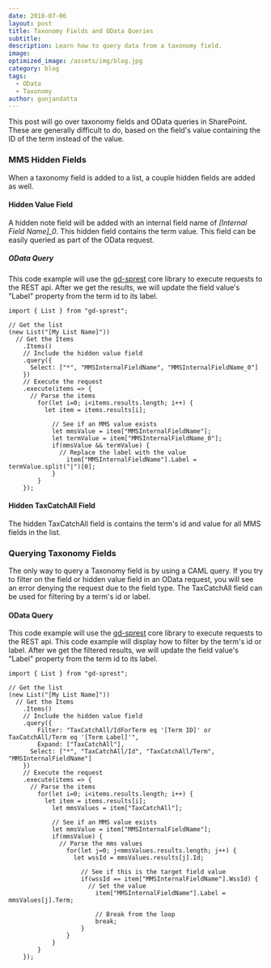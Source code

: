 ```yaml
---
date: 2018-07-06
layout: post
title: Taxonomy Fields and OData Queries
subtitle:
description: Learn how to query data from a taxonomy field.
image:
optimized_image: /assets/img/blog.jpg
category: blog
tags:
  - OData
  - Taxonomy
author: gunjandatta
---
```


This post will go over taxonomy fields and OData queries in SharePoint. These are generally difficult to do, based on the field's value containing the ID of the term instead of the value.

### MMS Hidden Fields

When a taxonomy field is added to a list, a couple hidden fields are added as well.

#### Hidden Value Field

A hidden note field will be added with an internal field name of _\[Internal Field Name\]\_0_. This hidden field contains the term value. This field can be easily queried as part of the OData request.

##### OData Query

This code example will use the [gd-sprest](https://gunjandatta.github.io) core library to execute requests to the REST api. After we get the results, we will update the field value's "Label" property from the term id to its label.

```
import { List } from "gd-sprest";

// Get the list
(new List("[My List Name]"))
  // Get the Items
    .Items()
    // Include the hidden value field
    .query({
      Select: ["*", "MMSInternalFieldName", "MMSInternalFieldName_0"]
    })
    // Execute the request
    .execute(items => {
      // Parse the items
        for(let i=0; i<items.results.length; i++) {
          let item = items.results[i];

            // See if an MMS value exists
            let mmsValue = item["MMSInternalFieldName"];
            let termValue = item["MMSInternalFieldName_0"];
            if(mmsValue && termValue) {
              // Replace the label with the value
                item["MMSInternalFieldName"].Label = termValue.split("|")[0];
            }
        }
    });

```

#### Hidden TaxCatchAll Field

The hidden TaxCatchAll field is contains the term's id and value for all MMS fields in the list.

### Querying Taxonomy Fields

The only way to query a Taxonomy field is by using a CAML query. If you try to filter on the field or hidden value field in an OData request, you will see an error denying the request due to the field type. The TaxCatchAll field can be used for filtering by a term's id or label.

#### OData Query

This code example will use the [gd-sprest](https://gunjandatta.github.io) core library to execute requests to the REST api. This code example will display how to filter by the term's id or label. After we get the filtered results, we will update the field value's "Label" property from the term id to its label.

```
import { List } from "gd-sprest";

// Get the list
(new List("[My List Name]"))
  // Get the Items
    .Items()
    // Include the hidden value field
    .query({
        Filter: "TaxCatchAll/IdForTerm eq '[Term ID]' or TaxCatchAll/Term eq '[Term Label]'",
        Expand: ["TaxCatchAll"],
      Select: ["*", "TaxCatchAll/Id", "TaxCatchAll/Term", "MMSInternalFieldName"]
    })
    // Execute the request
    .execute(items => {
      // Parse the items
        for(let i=0; i<items.results.length; i++) {
          let item = items.results[i];
            let mmsValues = item["TaxCatchAll"];

            // See if an MMS value exists
            let mmsValue = item["MMSInternalFieldName"];
            if(mmsValue) {
              // Parse the mms values
                for(let j=0; j<mmsValues.results.length; j++) {
                  let wssId = mmsValues.results[j].Id;

                    // See if this is the target field value
                    if(wssId == item["MMSInternalFieldName"].WssId) {
                      // Set the value
                        item["MMSInternalFieldName"].Label = mmsValues[j].Term;

                        // Break from the loop
                        break;
                    }
                }
            }
        }
    });

```
